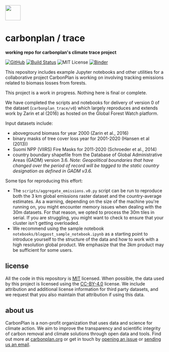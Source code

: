 <img
  src='https://carbonplan-assets.s3.amazonaws.com/monogram/dark-small.png'
  height='48'
/>

# carbonplan / trace

**working repo for carbonplan's climate trace project**

[![GitHub][github-badge]][github]
[![Build Status]][actions]
![MIT License][]
[![Binder](https://aws-uswest2-binder.pangeo.io/badge_logo.svg)](https://aws-uswest2-binder.pangeo.io/v2/gh/carbonplan/trace/HEAD?urlpath=lab/tree/notebooks%2Fblogpost_sample_notebook.ipynb)

[github]: https://github.com/carbonplan/trace
[github-badge]: https://badgen.net/badge/-/github?icon=github&label
[build status]: https://github.com/carbonplan/trace/actions/workflows/main.yaml/badge.svg
[actions]: https://github.com/carbonplan/trace/actions/workflows/main.yaml
[mit license]: https://badgen.net/badge/license/MIT/blue

This repository includes example Jupyter notebooks and other utilities for a collaborative project CarbonPlan is working on involving tracking emissions related to biomass losses from forests.

This project is a work in progress. Nothing here is final or complete.

We have completed the scripts and notebooks for delivery of version 0 of the dataset (`carbonplan_trace/v0`) which largely reproduces and extends work by Zarin et al (2016) as hosted on the Global Forest Watch platform.

Input datasets include:
* aboveground biomass for year 2000 (Zarin et al., 2016)
* binary masks of tree cover loss year for 2001-2020 (Hansen et al (2013))
* Suomi NPP (VIIRS) Fire Masks for 2011-2020 (Schroeder et al., 2014)
* country boundary shapefile from the Database of Global Administrative Areas (GADM) version 3.6. *Note: Geopolitical boundaries that have changed over the period of record will be tagged to the static country designation as defined in GADM v3.6.*

Some tips for reproducing this effort:

* The `scripts/aggregate_emissions.v0.py` script can be run to reproduce both the 3 km global emissions raster dataset and the country-average estimates. As a warning, depending on the size of the machine you're running on, you might encounter memory issues when dealing with the 30m datasets. For that reason, we opted to process the 30m tiles in serial. If you are struggling, you might want to check to ensure that your cluster isn't getting overloaded.
* We recommend using the sample notebook `notebooks/blogpost_sample_notebook.ipynb` as a starting point to introduce yourself to the structure of the data and how to work with a high resolution global product. We emphasize that the 3km product may be sufficient for some users.

## license

All the code in this repository is [MIT](https://choosealicense.com/licenses/mit/) licensed. When possible, the data used by this project is licensed using the [CC-BY-4.0](https://choosealicense.com/licenses/cc-by-4.0/) license. We include attribution and additional license information for third party datasets, and we request that you also maintain that attribution if using this data.

## about us

CarbonPlan is a non-profit organization that uses data and science for climate action. We aim to improve the transparency and scientific integrity of carbon removal and climate solutions through open data and tools. Find out more at [carbonplan.org](https://carbonplan.org/) or get in touch by [opening an issue](https://github.com/carbonplan/trace/issues/new) or [sending us an email](mailto:hello@carbonplan.org).
